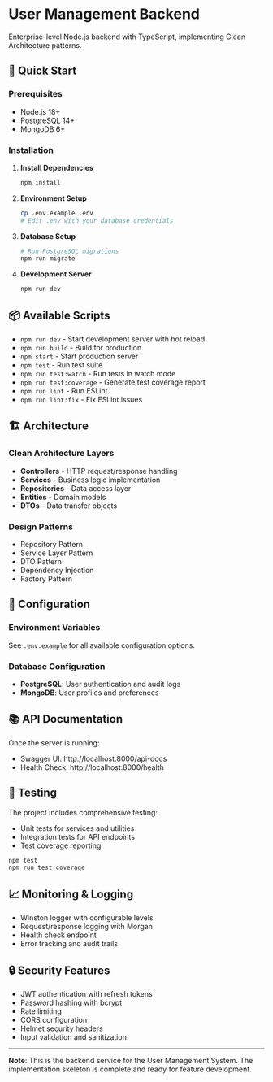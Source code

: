 # User Management Backend

Enterprise-level Node.js backend with TypeScript, implementing Clean Architecture patterns.

## 🚀 Quick Start

### Prerequisites
- Node.js 18+
- PostgreSQL 14+
- MongoDB 6+

### Installation

1. **Install Dependencies**
   ```bash
   npm install
   ```

2. **Environment Setup**
   ```bash
   cp .env.example .env
   # Edit .env with your database credentials
   ```

3. **Database Setup**
   ```bash
   # Run PostgreSQL migrations
   npm run migrate
   ```

4. **Development Server**
   ```bash
   npm run dev
   ```

## 📦 Available Scripts

- `npm run dev` - Start development server with hot reload
- `npm run build` - Build for production
- `npm start` - Start production server
- `npm test` - Run test suite
- `npm run test:watch` - Run tests in watch mode
- `npm run test:coverage` - Generate test coverage report
- `npm run lint` - Run ESLint
- `npm run lint:fix` - Fix ESLint issues

## 🏗️ Architecture

### Clean Architecture Layers
- **Controllers** - HTTP request/response handling
- **Services** - Business logic implementation
- **Repositories** - Data access layer
- **Entities** - Domain models
- **DTOs** - Data transfer objects

### Design Patterns
- Repository Pattern
- Service Layer Pattern
- DTO Pattern
- Dependency Injection
- Factory Pattern

## 🔧 Configuration

### Environment Variables
See `.env.example` for all available configuration options.

### Database Configuration
- **PostgreSQL**: User authentication and audit logs
- **MongoDB**: User profiles and preferences

## 📚 API Documentation

Once the server is running:
- Swagger UI: http://localhost:8000/api-docs
- Health Check: http://localhost:8000/health

## 🧪 Testing

The project includes comprehensive testing:
- Unit tests for services and utilities
- Integration tests for API endpoints
- Test coverage reporting

```bash
npm test
npm run test:coverage
```

## 📈 Monitoring & Logging

- Winston logger with configurable levels
- Request/response logging with Morgan
- Health check endpoint
- Error tracking and audit trails

## 🔒 Security Features

- JWT authentication with refresh tokens
- Password hashing with bcrypt
- Rate limiting
- CORS configuration
- Helmet security headers
- Input validation and sanitization

---

**Note**: This is the backend service for the User Management System. The implementation skeleton is complete and ready for feature development.
